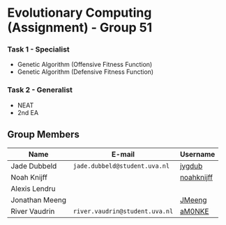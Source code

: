 # Evolutionary Computing (Assignment) - Group 51

 ### Task 1 - Specialist
 - Genetic Algorithm (Offensive Fitness Function)
 - Genetic Algorithm (Defensive Fitness Function)

 ### Task 2 - Generalist
 - NEAT
 - 2nd EA

 ## Group Members

 | **Name**       | **E-mail**                     | **Username** |
 |----------------|--------------------------------|--------------|
 | Jade Dubbeld   | `jade.dubbeld@student.uva.nl`  | [jygdub](https://github.com/jygdub)         |
 | Noah Knijff    |                                | [noahknijff](https://github.com/noahknijf)  |
 | Alexis Lendru  |                                | []()  |
 | Jonathan Meeng |                                | [JMeeng](https://github.com/JMeeng)         |
 | River Vaudrin  | `river.vaudrin@student.uva.nl` | [aM0NKE](https://github.com/aM0NKE)         |
